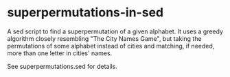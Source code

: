 # superpermutations-in-sed

A sed script to find a superpermutation of a given alphabet. It uses a greedy algorithm
closely resembling "The City Names Game", but taking the permutations of some alphabet
instead of cities and matching, if needed, more than one letter in cities' names.

See superpermutations.sed for details.
